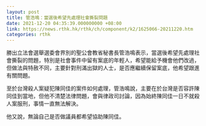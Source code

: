 ```yaml
---
layout: post
title: 管浩鳴：當選後希望先處理社會撕裂問題
date: 2021-12-20 04:35:39.000000000 +08:00
link: https://news.rthk.hk/rthk/ch/component/k2/1625066-20211220.htm
categories: rthk
---
```


勝出立法會選舉選委會界別的聖公會教省秘書長管浩鳴表示，當選後希望先處理社會撕裂的問題，特別是社會事件中留有案底的年輕人，希望能給予機會他們改過，但做法與特赦不同，主要針對刑滿出獄的人士，是否應繼續保留案底，他希望跟進有關問題。

至於台灣殺人案疑犯陳同佳的案件如何處理，管浩鳴說，主要在於台灣是否容許陳同佳到當地，但他不清楚法律問題，會與律政司討論，因為始終陳同佳一日不就殺人案服刑，事情一直無法解決。

他又說，無論自己是否做議員都希望協助陳同佳。
